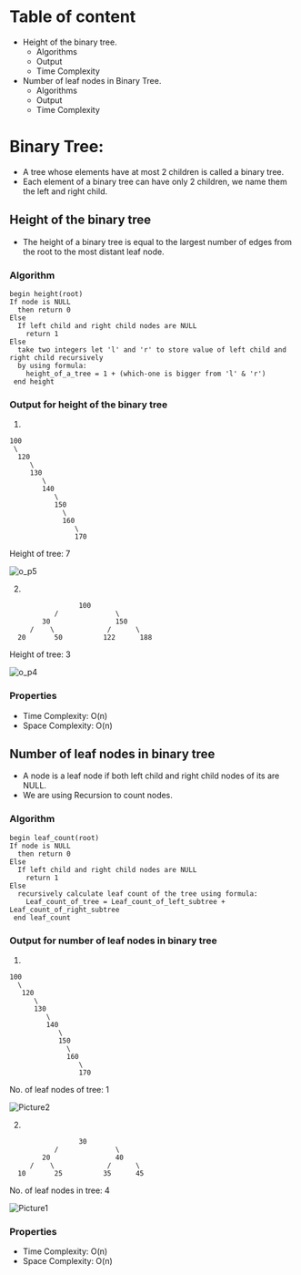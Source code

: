 <!-- follow the template of Bubble Sort, add the respective heading in Table of content -->


<!-- Table of content -->
# Table of content
- Height of the binary tree.
   - Algorithms
   - Output
   - Time Complexity
- Number of leaf nodes in Binary Tree.
   - Algorithms
   - Output
   - Time Complexity


# Binary Tree:

- A tree whose elements have at most 2 children is called a binary tree. 
- Each element of a binary tree can have only 2 children, we name them the left and right child.

## Height of the binary tree
- The height of a binary tree is equal to the largest number of edges from the root to the most distant leaf node.


### Algorithm
```
begin height(root)
If node is NULL 
  then return 0
Else 
  If left child and right child nodes are NULL 
    return 1
Else 
  take two integers let 'l' and 'r' to store value of left child and right child recursively
  by using formula:
    height_of_a_tree = 1 + (which-one is bigger from 'l' & 'r')
 end height
 ```
 
 ### Output for height of the binary tree
 1.
 ```
 100
  \
   120
      \
      130
         \
         140
            \
            150
              \
              160
                 \
                 170
```

Height of tree: 7

![o_p5](https://user-images.githubusercontent.com/76229635/159169048-1a6bdbca-98ea-4687-bf4a-37aa8981feb3.png)

2.
```
                 100
           /              \
        30                150
     /    \             /      \
  20       50          122      188
  ```
  Height of tree: 3

![o_p4](https://user-images.githubusercontent.com/76229635/159169076-efa6e4f1-b8de-4551-b3c5-71352f41258d.png)

### Properties
- Time Complexity: O(n)
- Space Complexity: O(n)

## Number of leaf nodes in binary tree
- A node is a leaf node if both left child and right child nodes of its are NULL.
- We are using Recursion to count nodes.


### Algorithm

```
begin leaf_count(root)
If node is NULL 
  then return 0
Else 
  If left child and right child nodes are NULL 
    return 1
Else 
  recursively calculate leaf count of the tree using formula:
    Leaf_count_of_tree = Leaf_count_of_left_subtree + Leaf_count_of_right_subtree
 end leaf_count
```


### Output for number of leaf nodes in binary tree
1.
```
100
  \
   120
      \
      130
         \
         140
            \
            150
              \
              160
                 \
                 170
```
No. of leaf nodes of tree: 1

![Picture2](https://user-images.githubusercontent.com/76229635/159126164-b794512c-422b-466d-ac88-f6ac7ec69a5f.png)



2.
```
                 30
           /              \
        20                40
     /    \             /      \
  10       25          35      45
```
No. of leaf nodes in tree: 4

![Picture1](https://user-images.githubusercontent.com/76229635/159126054-e544d3af-2302-4b33-aa07-1645973dd3f6.png)


### Properties

- Time Complexity: O(n)
- Space Complexity: O(n)

